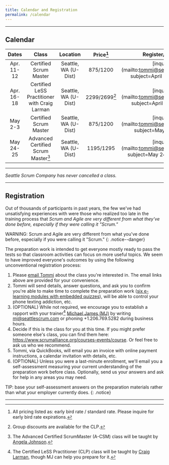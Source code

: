 ```yaml
---
title: Calendar and Registration
permalink: /calendar
---
```


----

## Calendar

| Dates       | Class         |   Location  | Price[^price] | Register/Inquire
| :----------:|:-------------:|:-----------:|:-----:|:---------------:
| Apr. 11-12 | Certified Scrum Master | Seattle, WA (U-Dist) | $875/$1200 |[inquire](mailto:tommi@seattlescrum.com?subject=April 11-12 CSM)
| Apr. 16-18 | Certified LeSS Practitioner with Craig Larman | Seattle, WA (U-Dist)| $2299/$2699[^group] |[inquire](mailto:tommi@seattlescrum.com?subject=April 16-18 CLP)
| May 2-3 | Certified Scrum Master | Seattle, WA (U-Dist) | $875/$1200 |[inquire](mailto:tommi@seattlescrum.com?subject=May 2-3 CSM)
| May 24-25 | Advanced Certified Scrum Master[^angela] | Seattle, WA (U-Dist) | $1195/$1295 |[inquire](mailto:tommi@seattlescrum.com?subject=May 24-25 A-CSM)


----

_Seattle Scrum Company has never cancelled a class._

----

## Registration

Out of thousands of participants in past years, the few we've had unsatisfying experiences with were those who realized too late in the training process that _Scrum and Agile are very different from what they've done before, especially if they were calling it "Scrum."_

WARNING: Scrum and Agile are very different from what you've done before, especially if you were calling it "Scrum."
{: .notice--danger}

The preparation work is intended to get everyone mostly ready to pass the tests so that classroom activities can focus on more useful topics.  We seem to have improved everyone's outcomes by using the following unconventional registration process:

1. Please [email Tommi](mailto:tommi@seattlescrum.com?subject=training) about the class you're interested in.  The email links above are provided for your convenience.
1. Tommi will send details, answer questions, and ask you to confirm you're able to make time to complete the preparation work ([six e-learning modules with embedded quizzes](http://ScrumTrainingSeries.com)), will be able to control your phone texting addiction, etc.
1. (OPTIONAL) While not required, we encourage you to establish a rapport with your trainer[^craig] [Michael James (MJ)](https://www.linkedin.com/in/michaeljamesseattle/) by writing <mj@seattlescrum.com> or phoning +1.206.769.5282 during business hours.
1. Decide if this is the class for you at this time.  If you might prefer someone else's class, you can find them here: <https://www.scrumalliance.org/courses-events/course>.  Or feel free to ask us who we recommend.
1. Tommi, via QuickBooks, will email you an invoice with online payment instructions, a calendar invitation with details, etc.
1. (OPTIONAL) Unless you were a last-minute enrollment, we'll email you a self-assessment measuring your current understanding of the preparation work before class.  Optionally, send us your answers and ask for help in any areas you may need.

TIP: base your self-assessment answers on the preparation materials rather than what your employer currently does.
{: .notice}

----
[^price]: All pricing listed as: early bird rate / standard rate. Please inquire for early bird rate expirations.
[^group]: Group discounts are available for the CLP.
[^craig]: The Certified LeSS Practitioner (CLP) class will be taught by [Craig Larman](https://www.amazon.com/Craig-Larman/e/B000APVUN6), though MJ can help you prepare for it.
[^angela]: The Advanced Certified ScrumMaster (A-CSM) class will be taught by [Angela Johnson](https://www.scrumalliance.org/community/profile/ajohnson10).
